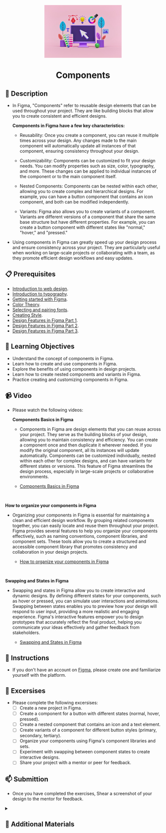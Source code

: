 <div align="center">
    <img src="../images/create-design.jpg" alt="Logo" height="170" align="center">
    <h1 align="center">Components</h1>
</div>

## 📝 Description
- In Figma, "Components" refer to reusable design elements that can be used throughout your project. They are like building blocks that allow you to create consistent and efficient designs.

    **Components in Figma have a few key characteristics:**

    - Reusability: Once you create a component, you can reuse it multiple times across your design. Any changes made to the main component will automatically update all instances of that component, ensuring consistency throughout your design.

    - Customizability: Components can be customized to fit your design needs. You can modify properties such as size, color, typography, and more. These changes can be applied to individual instances of the component or to the main component itself.

    - Nested Components: Components can be nested within each other, allowing you to create complex and hierarchical designs. For example, you can have a button component that contains an icon component, and both can be modified independently.

    - Variants: Figma also allows you to create variants of a component. Variants are different versions of a component that share the same base structure but have different properties. For example, you can create a button component with different states like "normal," "hover," and "pressed."
- Using components in Figma can greatly speed up your design process and ensure consistency across your project. They are particularly useful when working on large-scale projects or collaborating with a team, as they promote efficient design workflows and easy updates.

## 📋 Prerequisites
- [Introduction to web design](./01_web-design-concepts.md).
- [Introduction to typography](./02_typography.md).
- [Getting started with Figma](./03_getting_started_with_Figma.md).
- [Color Theory](./04_color_theory.md).
- [Selecting and pairing fonts](./05_fonts_and_colors.md).
- [Creating Style](./06_Figma_styling.md).
- [Design Features in Figma Part 1](./08_design_features_in_figma_part_1.md).
- [Design Features in Figma Part 2](./09_design_features_in_figma_part_2.md).
- [Design Features in Figma Part 3](./10_design_features_in_figma_part_3.md).

## 🎯 Learning Objectives
- Understand the concept of components in Figma.
- Learn how to create and use components in Figma.
- Explore the benefits of using components in design projects.
- Learn how to create nested components and variants in Figma.
- Practice creating and customizing components in Figma.

## 📹 Video

- Please watch the following videos:

    **Components Basics in Figma**
    - Components in Figma are design elements that you can reuse across your project. They serve as the building blocks of your design, allowing you to maintain consistency and efficiency. You can create a component once and then duplicate it wherever needed. If you modify the original component, all its instances will update automatically. Components can be customized individually, nested within each other for complex designs, and can have variants for different states or versions. This feature of Figma streamlines the design process, especially in large-scale projects or collaborative environments.
    
    - <a href="https://www.youtube.com/watch?v=k74IrUNaJVk&list=PLXDU_eVOJTx5LSjOmeBYMuvaa4UayfMe4" target="_blank">Components Basics in Figma</a>

<br>

**How to organize your components in Figma**
- Organizing your components in Figma is essential for maintaining a clean and efficient design workflow. By grouping related components together, you can easily locate and reuse them throughout your project. Figma provides several features to help you organize your components effectively, such as naming conventions, component libraries, and component sets. These tools allow you to create a structured and accessible component library that promotes consistency and collaboration in your design projects.

    - <a href="https://www.youtube.com/watch?v=FFXNLmt-JY4&list=PLXDU_eVOJTx5LSjOmeBYMuvaa4UayfMe4&index=2" target="_blank">How to organize your components in Figma</a>

<br>

**Swapping and States in Figma**
- Swapping and states in Figma allow you to create interactive and dynamic designs. By defining different states for your components, such as hover or pressed, you can simulate user interactions and animations. Swapping between states enables you to preview how your design will respond to user input, providing a more realistic and engaging experience. Figma's interactive features empower you to design prototypes that accurately reflect the final product, helping you communicate your ideas effectively and gather feedback from stakeholders.

    - <a href="https://www.youtube.com/watch?v=IHEh9HFBtFU&list=PLXDU_eVOJTx5LSjOmeBYMuvaa4UayfMe4&index=3" target="_blank">Swapping and States in Figma</a>

    
## 🔧 Instructions
- If you don't have an account on [Figma](https://www.figma.com), please create one and familiarize yourself with the platform.
## 🚀 Excersises
- Please complete the following excersises:
    - [ ] Create a new project in Figma.
    - [ ] Create a component for a button with different states (normal, hover, pressed).
    - [ ] Create a nested component that contains an icon and a text element.
    - [ ] Create variants of a component for different button styles (primary, secondary, tertiary).
    - [ ] Organize your components using Figma's component libraries and sets.
    - [ ] Experiment with swapping between component states to create interactive designs.
    - [ ] Share your project with a mentor or peer for feedback.

## 📫 Submittion
- Once you have completed the exercises, Shear a screenshot of your design to the mentor for feedback.

<details>
    <summary>
        <h2>📌 Additional Materials</h2>
    </summary>
    <ul>
    <li><a href="https://www.youtube.com/watch?v=KnmxD8LvHmA" target="_blank">Everything you need to know about Figma Components</a></li>
    </ul>
</details>
